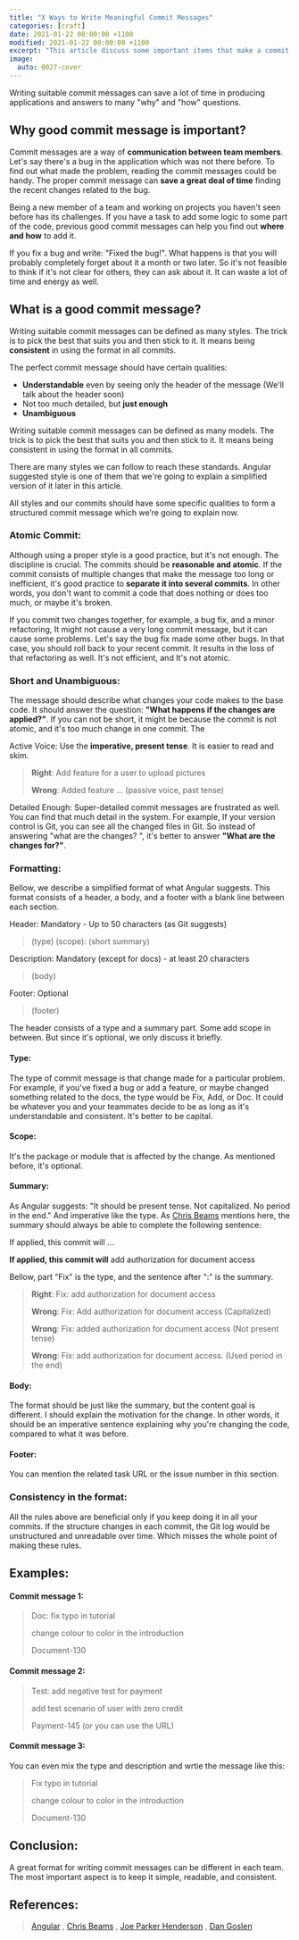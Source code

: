 ```yaml
---
title: "X Ways to Write Meaningful Commit Messages"
categories: [craft]
date: 2021-01-22 00:00:00 +1100
modified: 2021-01-22 00:00:00 +1100
excerpt: "This article discuss some important items that make a commit message, a good and understandable message"
image:
  auto: 0027-cover
---
```


Writing suitable commit messages can save a lot of time in producing applications and answers to many "why" and "how" questions.

## Why good commit message is important?
Commit messages are a way of **communication between team members**. Let's say there's a bug in the application which was not there before. To find out what made the problem, reading the commit messages could be handy. The proper commit message can **save a great deal of time** finding the recent changes related to the bug.

Being a new member of a team and working on projects you haven't seen before has its challenges. If you have a task to add some logic to some part of the code, previous good commit messages can help you find out **where and how** to add it.

If you fix a bug and write: "Fixed the bug!". What happens is that you will probably completely forget about it a month or two later. So it's not feasible to think if it's not clear for others, they can ask about it. It can waste a lot of time and energy as well.

## What is a good commit message?

Writing suitable commit messages can be defined as many styles. The trick is to pick the best that suits you and then stick to it. It means being **consistent** in using the format in all commits.

The perfect commit message should have certain qualities:
  - **Understandable** even by seeing only the header of the message (We'll talk about the header soon)
  - Not too much detailed, but **just enough**
  - **Unambiguous**

Writing suitable commit messages can be defined as many models. The trick is to pick the best that suits you and then stick to it. It means being consistent in using the format in all commits.

There are many styles we can follow to reach these standards. Angular suggested style is one of them that we're going to explain a simplified version of it later in this article.

All styles and our commits should have some specific qualities to form a structured commit message which we’re going to explain now.

### Atomic Commit:
Although using a proper style is a good practice, but it's not enough. The discipline is crucial. The commits should be **reasonable and atomic**. If the commit consists of multiple changes that make the message too long or inefficient, it's good practice to **separate it into several commits**. In other words, you don't want to commit a code that does nothing or does too much, or maybe it's broken.

If you commit two changes together, for example, a bug fix, and a minor refactoring, It might not cause a very long commit message, but it can cause some problems. Let's say the bug fix made some other bugs. In that case, you should roll back to your recent commit. It results in the loss of that refactoring as well. It's not efficient, and It's not atomic.

### Short and Unambiguous:
The message should describe what changes your code makes to the base code. It should answer the question: **"What happens if the changes are applied?"**. If you can not be short, it might be because the commit is not atomic, and it's too much change in one commit. The

Active Voice:
 Use the **imperative, present tense**. It is easier to read and skim.
> **Right**: Add feature for a user to upload pictures
>
> **Wrong**: Added feature ... (passive voice, past tense)

Detailed Enough:
Super-detailed commit messages are frustrated as well. You can find that much detail in the system. For example, If your version control is Git, you can see all the changed files in Git. So instead of answering "what are the changes? ", it's better to answer **"What are the changes for?"**.

### Formatting:
Bellow, we describe a simplified format of what Angular suggests.
This format consists of a header, a body, and a footer with a blank line between each section.

Header: Mandatory - Up to 50 characters (as Git suggests)

> (type) (scope): (short summary)

Description: Mandatory (except for docs) - at least 20 characters
> (body)

Footer: Optional
> (footer)

The header consists of a type and a summary part. Some add scope in between. But since it's optional, we only discuss it briefly.

#### Type:
The type of commit message is that change made for a particular problem. For example, if you've fixed a bug or add a feature, or maybe changed something related to the docs, the type would be Fix, Add, or Doc. It could be whatever you and your teammates decide to be as long as it's understandable and consistent. It's better to be capital.

#### Scope:
It's the package or module that is affected by the change. As mentioned before, it's optional.

#### Summary:
As Angular suggests: "It should be present tense. Not capitalized. No period in the end." And imperative like the type.
As [Chris Beams](https://chris.beams.io/posts/git-commit/) mentions here, the summary should always be able to complete the following sentence: 

If applied, this commit will ...

**If applied, this commit will** 
add authorization for document access

Bellow, part "Fix" is the type, and the sentence after ":" is the summary.
> **Right**: Fix: add authorization for document access
> 
> **Wrong**: Fix: Add authorization for document access (Capitalized)
>
> **Wrong**: Fix: added authorization for document access (Not present tense)
>
> **Wrong**: Fix: add authorization for document access. (Used period in the end)

#### Body:
The format should be just like the summary, but the content goal is different. I should explain the motivation for the change.
In other words, it should be an imperative sentence explaining why you're changing the code, compared to what it was before.

#### Footer: 
You can mention the related task URL or the issue number in this section.

### Consistency in the format:
All the rules above are beneficial only if you keep doing it in all your commits. If the structure changes in each commit,
the Git log would be unstructured and unreadable over time. Which misses the whole point of making these rules.

## Examples:
#### Commit message 1:
> 
> Doc: fix typo in tutorial
>
> change colour to color in the introduction
>
> Document-130
>


#### Commit message 2:
>
>Test: add negative test for payment
>
>add test scenario of user with zero credit
>
>Payment-145 (or you can use the URL)

#### Commit message 3:
You can even mix the type and description and wrtie the message like this:
>
>Fix typo in tutorial
>
>change colour to color in the introduction
>
>Document-130

## Conclusion:

A great format for writing commit messages can be different in each team. The most important aspect is to keep it simple, readable, and consistent.

## References:

> [Angular](https://github.com/angular/angular/blob/master/CONTRIBUTING.md#commit) ,
> [Chris Beams](https://chris.beams.io/posts/git-commit/) , 
> [Joe Parker Henderson](https://github.com/joelparkerhenderson/git_commit_message) , 
> [Dan Goslen](https://medium.com/better-programming/you-need-meaningful-commit-messages-d869e44e98d4)

